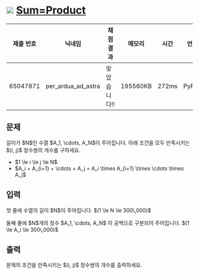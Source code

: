 # <img width="20px"  src="https://d2gd6pc034wcta.cloudfront.net/tier/17.svg" class="solvedac-tier"> [Sum=Product](https://www.acmicpc.net/problem/28704) 

| 제출 번호 | 닉네임 | 채점 결과 | 메모리 | 시간 | 언어 | 코드 길이 |
|---|---|---|---|---|---|---|
|65047871|per_ardua_ad_astra|맞았습니다!! |195560KB|272ms|PyPy3|675B|

## 문제
<p>길이가 $N$인 수열 $A_1, \cdots, A_N$이 주어집니다. 아래 조건을 모두 만족시키는 $(i, j)$ 정수쌍의 개수를 구하세요.</p>

<ul>
	<li>$1 \le i \le j \le N$</li>
	<li>$A_i + A_{i+1} + \cdots + A_j = A_i \times A_{i+1} \times \cdots \times A_j$</li>
</ul>

## 입력
<p>첫 줄에 수열의 길이 $N$이 주어집니다. $(1 \le N \le 300\,000)$</p>

<p>둘째 줄에 $N$개의 정수 $A_1, \cdots, A_N$ 이 공백으로 구분되어 주어집니다. $(1 \le A_i \le 300\,000)$</p>

## 출력
<p>문제의 조건을 만족시키는 $(i, j)$ 정수쌍의 개수를 출력하세요.</p>

